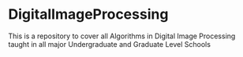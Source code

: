 # DigitalImageProcessing
This is a repository to cover all Algorithms in Digital Image Processing taught in all major Undergraduate and Graduate Level Schools
